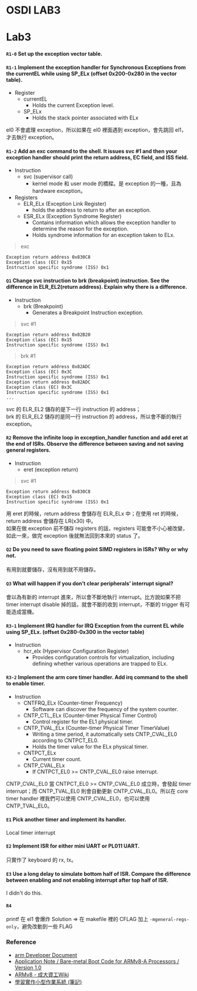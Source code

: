 OSDI LAB3
===

Lab3
===
#### `R1-0` Set up the exception vector table.

#### `R1-1` Implement the exception handler for Synchronous Exceptions from the currentEL while using SP_ELx (offset 0x200-0x280 in the vector table).
- Register
	- currentEL
		- Holds the current Exception level.
	- SP_ELx
		- Holds the stack pointer associated with ELx

el0 不會處理 exception，所以如果在 el0 裡面遇到 exception，會先跳回 el1，才去執行 exception。

#### `R1-2` Add an exc command to the shell. It issues svc #1 and then your exception handler should print the return address, EC field, and ISS field.
- Instruction
	- svc (supervisor call)
		- kernel mode 和 user mode 的橋樑。是 exception 的一種，且為 hardware exception。
- Registers
	- ELR_ELx (Exception Link Register)
		-  holds the address to return to after an exception.
	- ESR_ELx (Exception Syndrome Register)
		- Contains information which allows the exception handler to determine the reason for the exception.
		- Holds syndrome information for an exception taken to ELx.

> exc
```
Exception return address 0x830C8
Exception class (EC) 0x15
Instruction specific syndrome (ISS) 0x1
```
#### `Q1` Change svc instruction to brk (breakpoint) instruction. See the difference in ELR_EL2(return address). Explain why there is a difference.
- Instruction
	- brk (Breakpoint)
		- Generates a Breakpoint Instruction exception. 

> svc #1
```
Exception return address 0x82B20
Exception class (EC) 0x15
Instruction specific syndrome (ISS) 0x1
```

> brk #1
```
Exception return address 0x82ADC
Exception class (EC) 0x3C
Instruction specific syndrome (ISS) 0x1
Exception return address 0x82ADC
Exception class (EC) 0x3C
Instruction specific syndrome (ISS) 0x1
...
```

svc 的 ELR_EL2 儲存的是下一行 instruction 的 address；<br>
brk 的 ELR_EL2 儲存的是同一行 instruction 的 address，所以會不斷的執行 exception。

#### `R2` Remove the infinite loop in exception_handler function and add eret at the end of ISRs. Observe the difference between saving and not saving general registers.
- Instruction
	- eret (exception return)

> svc #1
```
Exception return address 0x830C8
Exception class (EC) 0x15
Instruction specific syndrome (ISS) 0x1
```
用 eret 的時候，return address 會儲存在 ELR_ELx 中；在使用 ret 的時候，return address 會儲存在 LR(x30) 中。<br>
如果在做 exception 前不儲存 registers 的話，registers 可能會不小心被改變，如此一來，做完 exception 後就無法回到本來的 status 了。

#### `Q2` Do you need to save floating point SIMD registers in ISRs? Why or why not.
有用到就要儲存，沒有用到就不用儲存。

#### `Q3` What will happen if you don’t clear peripherals’ interrupt signal?
會以為有新的 interrupt 進來，所以會不斷地執行 interrupt。比方說如果不把 timer interrupt disable 掉的話，就會不斷的收到 interrupt，不斷的 trigger 有可能造成當機。


#### `R3-1` Implement IRQ handler for IRQ Exception from the current EL while using SP_ELx. (offset 0x280-0x300 in the vector table)
- Instruction
	- hcr_elx (Hypervisor Configuration Register)
		- Provides configuration controls for virtualization, including defining whether various operations are trapped to ELx.

#### `R3-2` Implement the arm core timer handler. Add irq command to the shell to enable timer.
- Instruction
	- CNTFRQ_ELx (Counter-timer Frequency)
		- Software can discover the frequency of the system counter.
	- CNTP_CTL_ELx (Counter-timer Physical Timer Control)
		- Control register for the EL1 physical timer.
	- CNTP_TVAL_ELx (Counter-timer Physical Timer TimerValue)
		- Writing a time period, it automatically sets CNTP_CVAL_EL0 according to CNTPCT_EL0.
		- Holds the timer value for the ELx physical timer.
	- CNTPCT_ELx
		-  Current timer count.
	- CNTP_CVAL_ELx
		- If CNTPCT_EL0 >= CNTP_CVAL_EL0 raise interrupt.

CNTP_CVAL_EL0 當 CNTPCT_EL0 >= CNTP_CVAL_EL0 成立時，會發起 timer interrupt；而 CNTP_TVAL_EL0 則會自動更新 CNTP_CVAL_EL0。所以在 core timer handler 裡我們可以使用 CNTP_CVAL_EL0，也可以使用 CNTP_TVAL_EL0。

#### `E1` Pick another timer and implement its handler.
Local timer interrupt

#### `E2` Implement ISR for either mini UART or PL011 UART.
只實作了 keyboard 的 rx, tx。

#### `E3` Use a long delay to simulate bottom half of ISR. Compare the difference between enabling and not enabling interrupt after top half of ISR.
I didn't do this.

#### `R4`
printf 在 el1 會爆炸
Solution => 在 makefile 裡的 CFLAG 加上 `-mgeneral-regs-only`，避免改動到一些 FLAG

### Reference
- [arm Developer Document](https://developer.arm.com/docs/100026/0102/introduction)
- [Application Note / Bare-metal Boot Code for ARMv8-A Processors / Version 1.0]()
- [ARMv8 - 成大資工Wiki](http://wiki.csie.ncku.edu.tw/embedded/ARMv8)
- [學習實作小型作業系統 (筆記)](https://hackmd.io/@tina0405/S1Ab0A9pX?type=view)

